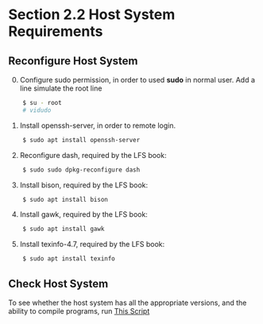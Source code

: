 # Section 2.2 Host System Requirements

## Reconfigure Host System
0. Configure sudo permission, in order to used **sudo** in normal user. Add a
   line simulate the root line
```bash
	$ su - root
	# vidudo
```
1. Install openssh-server, in order to remote login.
```bash
	$ sudo apt install openssh-server
```
2. Reconfigure dash, required by the LFS book:
```bash
	$ sudo sudo dpkg-reconfigure dash
```
3. Install bison, required by the LFS book:
```bash
	$ sudo apt install bison
```
4. Install gawk, required by the LFS book:
```bash
	$ sudo apt install gawk
```
5. Install texinfo-4.7, required by the LFS book:
```bash
	$ sudo apt install texinfo
```

## Check Host System
To see whether the host system has all the appropriate versions, and the ability
to compile programs, run [This Script](../resources/version-check.sh)

